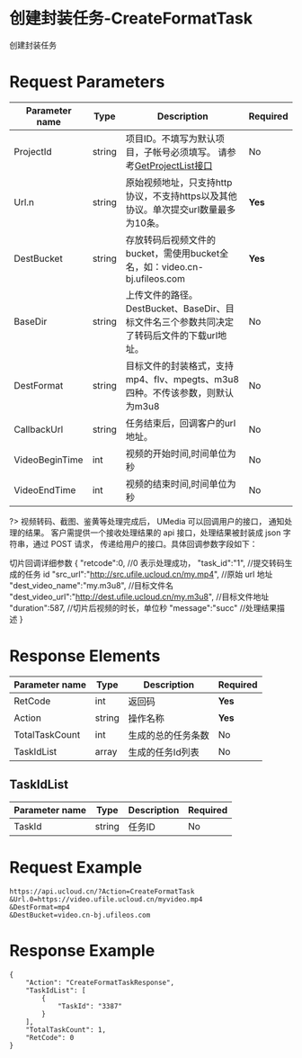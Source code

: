 # 创建封装任务-CreateFormatTask

创建封装任务

# Request Parameters
|Parameter name|Type|Description|Required|
|---|---|---|---|
|ProjectId|string|项目ID。不填写为默认项目，子帐号必须填写。 请参考[GetProjectList接口](api/summary/get_project_list)|No|
|Url.n|string|原始视频地址，只支持http协议，不支持https以及其他协议。单次提交url数量最多为10条。|**Yes**|
|DestBucket|string|存放转码后视频文件的bucket，需使用bucket全名，如：video.cn-bj.ufileos.com|**Yes**|
|BaseDir|string|上传文件的路径。DestBucket、BaseDir、目标文件名三个参数共同决定了转码后文件的下载url地址。|No|
|DestFormat|string|目标文件的封装格式，支持mp4、flv、mpegts、m3u8四种。不传该参数，则默认为m3u8|No|
|CallbackUrl|string|任务结束后，回调客户的url地址。|No|
|VideoBeginTime|int|视频的开始时间,时间单位为秒|No|
|VideoEndTime|int|视频的结束时间,时间单位为秒|No|

?> 视频转码、截图、鉴黄等处理完成后， UMedia 可以回调用户的接口， 通知处理的结果。
客户需提供一个接收处理结果的 api 接口，处理结果被封装成 json 字符串，通过 POST 请求，
传递给用户的接口。具体回调参数字段如下：

切片回调详细参数
{
"retcode":0, //0 表示处理成功，
"task_id":"1", //提交转码生成的任务 id
"src_url":"http://src.ufile.ucloud.cn/my.mp4", //原始 url 地址
"dest_video_name":"my.m3u8", //目标文件名
"dest_video_url":"http://dest.ufile.ucloud.cn/my.m3u8", //目标文件地址
"duration":587, //切片后视频的时长，单位秒
"message":"succ" //处理结果描述
}

# Response Elements
|Parameter name|Type|Description|Required|
|---|---|---|---|
|RetCode|int|返回码|**Yes**|
|Action|string|操作名称|**Yes**|
|TotalTaskCount|int|生成的总的任务条数|No|
|TaskIdList|array|生成的任务Id列表|No|

## TaskIdList
|Parameter name|Type|Description|Required|
|---|---|---|---|
|TaskId|string|任务ID|No|

# Request Example
```
https://api.ucloud.cn/?Action=CreateFormatTask
&Url.0=https://video.ufile.ucloud.cn/myvideo.mp4
&DestFormat=mp4
&DestBucket=video.cn-bj.ufileos.com
```

# Response Example
```
{
    "Action": "CreateFormatTaskResponse", 
    "TaskIdList": [
        {
            "TaskId": "3387"
        }
    ], 
    "TotalTaskCount": 1, 
    "RetCode": 0
}
```

